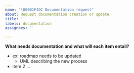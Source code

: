 ```yaml
---
name: "\U0001F4DC Documentation request"
about: Request documentation creation or update
title: ''
labels: documentation
assignees: ''

---
```


**What needs documentation and what will each item entail?**
* ex: roadmap needs to be updated
    * UML describing the new process
* item 2 ...
